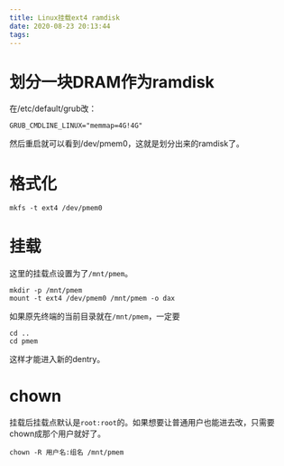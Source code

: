 ```yaml
---
title: Linux挂载ext4 ramdisk
date: 2020-08-23 20:13:44
tags:
---
```


# 划分一块DRAM作为ramdisk
在/etc/default/grub改：
```
GRUB_CMDLINE_LINUX="memmap=4G!4G"
```
然后重启就可以看到/dev/pmem0，这就是划分出来的ramdisk了。

# 格式化
```shell
mkfs -t ext4 /dev/pmem0
```
# 挂载
这里的挂载点设置为了```/mnt/pmem```。
```shell
mkdir -p /mnt/pmem
mount -t ext4 /dev/pmem0 /mnt/pmem -o dax
```
如果原先终端的当前目录就在```/mnt/pmem```，一定要
```shell
cd ..
cd pmem
```
这样才能进入新的dentry。

# chown
挂载后挂载点默认是```root:root```的。如果想要让普通用户也能进去改，只需要chown成那个用户就好了。
```shell
chown -R 用户名:组名 /mnt/pmem
```
